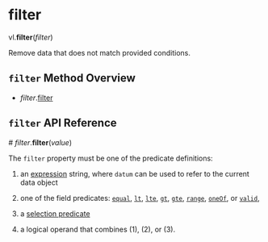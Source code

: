 # filter

vl.<b>filter</b>(<em>filter</em>)

Remove data that does not match provided conditions.

## <code>filter</code> Method Overview

* <em>filter</em>.<a href="#filter">filter</a>

## <code>filter</code> API Reference

<a name="filter">#</a>
<em>filter</em>.<b>filter</b>(<em>value</em>)

The `filter` property must be one of the predicate definitions:

1) an [expression](https://vega.github.io/vega-lite/docs/types.html#expression) string,
where `datum` can be used to refer to the current data object

2) one of the field predicates: [`equal`](https://vega.github.io/vega-lite/docs/filter.html#equal-predicate),
[`lt`](https://vega.github.io/vega-lite/docs/filter.html#lt-predicate),
[`lte`](https://vega.github.io/vega-lite/docs/filter.html#lte-predicate),
[`gt`](https://vega.github.io/vega-lite/docs/filter.html#gt-predicate),
[`gte`](https://vega.github.io/vega-lite/docs/filter.html#gte-predicate),
[`range`](https://vega.github.io/vega-lite/docs/filter.html#range-predicate),
[`oneOf`](https://vega.github.io/vega-lite/docs/filter.html#one-of-predicate),
or [`valid`](https://vega.github.io/vega-lite/docs/filter.html#valid-predicate),

3) a [selection predicate](https://vega.github.io/vega-lite/docs/filter.html#selection-predicate)

4) a logical operand that combines (1), (2), or (3).


